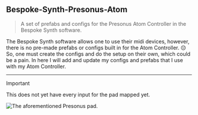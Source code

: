 ## Bespoke-Synth-Presonus-Atom
> A set of prefabs and configs for the Presonus Atom Controller in the Bespoke Synth software.

The Bespoke Synth software allows one to use their midi devices, however, there is no pre-made prefabs or configs built in for the Atom Controller. :pensive: So, one must create the configs and do the setup on their own, which could be a pain. In here I will add and update my configs and prefabs that I use with my Atom Controller.
***
> [!IMPORTANT]
> This does not yet have every input for the pad mapped yet.


![The aforementioned Presonus pad.](https://www.presonus.com/cdn/shop/files/2777100101_pre_con_frt_1_nr.png?v=1729317677)
